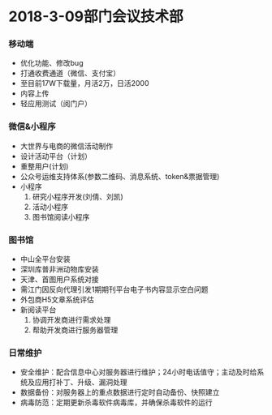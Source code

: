 # 2018-3-09部门会议技术部
### 移动端
- 优化功能、修改bug
- 打通收费通道（微信、支付宝）
- 至目前17W下载量，月活2万，日活2000
- 内容上传
- 轻应用测试（阅门户）

### 微信&小程序
- 大世界与电商的微信活动制作
- 设计活动平台（计划）
- 重整用户(计划)
- 公众号运维支持体系(参数二维码、消息系统、token&票据管理)
- 小程序
   1. 研究小程序开发(刘倩、刘凯)
   1. 活动小程序
   2. 图书馆阅读小程序

### 图书馆
- 中山全平台安装
- 深圳库普非洲动物库安装
- 天津、首图用户系统对接
- 需江门因反向代理引发1期期刊平台电子书内容显示空白问题
- 外包商H5文章系统评估
- 新阅读平台
  1. 协调开发商进行需求处理
  2. 帮助开发商进行服务器管理

### 日常维护
- 安全维护：配合信息中心对服务器进行维护；24小时电话值守；主动及时给系统及应用打补丁、升级、漏洞处理
- 数据备份：对服务器上的重点数据进行定时自动备份、快照建立
- 病毒防范：定期更新杀毒软件病毒库，并确保杀毒软件的运行
   
